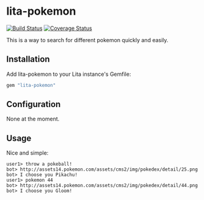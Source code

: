 # lita-pokemon

[![Build Status](https://travis-ci.org/jjasghar/lita-pokemon.png?branch=master)](https://travis-ci.org/jjasghar/lita-pokemon)
[![Coverage Status](https://coveralls.io/repos/jjasghar/lita-pokemon/badge.png)](https://coveralls.io/r/jjasghar/lita-pokemon)

This is a way to search for different pokemon quickly and easily.

## Installation

Add lita-pokemon to your Lita instance's Gemfile:

``` ruby
gem "lita-pokemon"
```

## Configuration

None at the moment.

## Usage

Nice and simple:

```
user1> throw a pokeball!
bot> http://assets14.pokemon.com/assets/cms2/img/pokedex/detail/25.png
bot> I choose you Pikachu!
user1> pokemon 44
bot> http://assets14.pokemon.com/assets/cms2/img/pokedex/detail/44.png
bot> I choose you Gloom!
```
